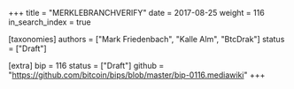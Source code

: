 +++
title = "MERKLEBRANCHVERIFY"
date = 2017-08-25
weight = 116
in_search_index = true

[taxonomies]
authors = ["Mark Friedenbach", "Kalle Alm", "BtcDrak"]
status = ["Draft"]

[extra]
bip = 116
status = ["Draft"]
github = "https://github.com/bitcoin/bips/blob/master/bip-0116.mediawiki"
+++

